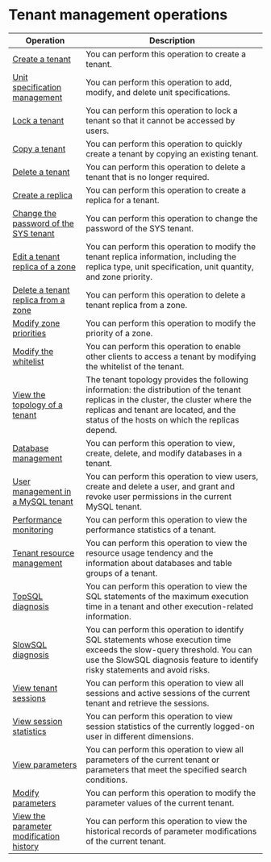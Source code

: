Tenant management operations
=================================================

|                                            Operation                                             |                                                                                                           Description                                                                                                            |
|--------------------------------------------------------------------------------------------------|----------------------------------------------------------------------------------------------------------------------------------------------------------------------------------------------------------------------------------|
| [Create a tenant](200.basic-tenant-operations/100.userguide-create-a-tenant.md)                                   | You can perform this operation to create a tenant.                                                                                                                                                                               |
| [Unit specification management](200.basic-tenant-operations/300.unit-specification-management.md)                     | You can perform this operation to add, modify, and delete unit specifications.                                                                                                                                                   |
| [Lock a tenant](200.basic-tenant-operations/500.locked-tenants.md)                                     | You can perform this operation to lock a tenant so that it cannot be accessed by users.                                                                                                                                          |
| [Copy a tenant](200.basic-tenant-operations/600.replication-tenant.md)                                     | You can perform this operation to quickly create a tenant by copying an existing tenant.                                                                                                                                         |
| [Delete a tenant](200.basic-tenant-operations/700.delete-a-tenant.md)                                   | You can perform this operation to delete a tenant that is no longer required.                                                                                                                                                    |
| [Create a replica](200.basic-tenant-operations/900.add-copy.md)                                  | You can perform this operation to create a replica for a tenant.                                                                                                                                                                 |
| [Change the password of the SYS tenant](200.basic-tenant-operations/1000.modify-the-sys-tenant-password.md)             | You can perform this operation to change the password of the SYS tenant.                                                                                                                                                         |
| [Edit a tenant replica of a zone](200.basic-tenant-operations/1100.edit-the-tenant-copy-in-the-zone.md)                   | You can perform this operation to modify the tenant replica information, including the replica type, unit specification, unit quantity, and zone priority.                                                                       |
| [Delete a tenant replica from a zone](200.basic-tenant-operations/1200.delete-a-replica-of-a-tenant-in-a-private-zone.md)               | You can perform this operation to delete a tenant replica from a zone.                                                                                                                                                           |
| [Modify zone priorities](200.basic-tenant-operations/1300.modify-a-zone-priority.md)                            | You can perform this operation to modify the priority of a zone.                                                                                                                                                                 |
| [Modify the whitelist](200.basic-tenant-operations/1400.modify-whitelist.md)                              | You can perform this operation to enable other clients to access a tenant by modifying the whitelist of the tenant.                                                                                                              |
| [View the topology of a tenant](../500.manage-tenants/300.userguide-view-the-tenant-topology.md)                     | The tenant topology provides the following information: the distribution of the tenant replicas in the cluster, the cluster where the replicas and tenant are located, and the status of the hosts on which the replicas depend. |
| [Database management](../500.manage-tenants/500.database-management.md)                               | You can perform this operation to view, create, delete, and modify databases in a tenant.                                                                                                                                        |
| [User management in a MySQL tenant](../500.manage-tenants/600.mysql-tenant-user-management.md)                 | You can perform this operation to view users, create and delete a user, and grant and revoke user permissions in the current MySQL tenant.                                                                                       |
| [Performance monitoring](../500.manage-tenants/800.userguide-performance-monitoring.md)                            | You can perform this operation to view the performance statistics of a tenant.                                                                                                                                                   |
| [Tenant resource management](../500.manage-tenants/900.tenant-resource-management.md)                        | You can perform this operation to view the resource usage tendency and the information about databases and table groups of a tenant.                                                                                             |
| [TopSQL diagnosis](1000.sql-diagnostics/100.userguide-topsql-diagnostics.md)                                  | You can perform this operation to view the SQL statements of the maximum execution time in a tenant and other execution-related information.                                                                                     |
| [SlowSQL diagnosis](1000.sql-diagnostics/300.slowsql-diagnostics.md)                                 | You can perform this operation to identify SQL statements whose execution time exceeds the slow-query threshold. You can use the SlowSQL diagnosis feature to identify risky statements and avoid risks.                         |
| [View tenant sessions](1100.session-management/100.view-tenant-sessions.md)                              | You can perform this operation to view all sessions and active sessions of the current tenant and retrieve the sessions.                                                                                                         |
| [View session statistics](1100.session-management/300.userguide-view-session-statistics.md)                           | You can perform this operation to view session statistics of the currently logged-on user in different dimensions.                                                                                                               |
| [View parameters](1200.userguide-parameters/100.userguide-view-the-parameter-list.md)                                   | You can perform this operation to view all parameters of the current tenant or parameters that meet the specified search conditions.                                                                                             |
| [Modify parameters](1200.userguide-parameters/200.userguide-modify-parameters.md)                                 | You can perform this operation to modify the parameter values of the current tenant.                                                                                                                                             |
| [View the parameter modification history](1200.userguide-parameters/300.uerguide-view-parameter-modification-history.md)           | You can perform this operation to view the historical records of parameter modifications of the current tenant.                                                                                                                  |
